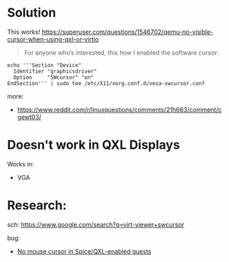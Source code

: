 # Solution
This works!
https://superuser.com/questions/1546702/qemu-no-visible-cursor-when-using-qxl-or-virtio

> For anyone who’s interested, this how I enabled the software cursor:

```
echo '''Section "Device"
  Identifier "graphicsdriver"
  Option     "SWcursor" "on"
EndSection''' | sudo tee /etc/X11/xorg.conf.d/vesa-swcursor.conf
```
more:
- https://www.reddit.com/r/linuxquestions/comments/21h663/comment/cgewt03/

# Doesn't work in QXL Displays
Works in:
- VGA

# Research:
sch: https://www.google.com/search?q=virt-viewer+swcursor

bug:
- [No mouse cursor in Spice/QXL-enabled guests](https://bugzilla.redhat.com/show_bug.cgi?id=985461)
